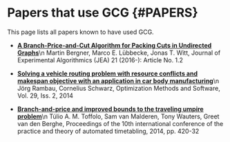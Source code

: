 # Papers that use GCG {#PAPERS}

This page lists all papers known to have used GCG.


- <a href="http://dx.doi.org/10.1145/2851492"><b>A Branch-Price-and-Cut Algorithm for Packing Cuts in Undirected Graphs</b></a>\n
Martin Bergner, Marco E. Lübbecke, Jonas T. Witt, Journal of Experimental Algorithmics (JEA) 21 (2016-): Article No. 1.2

- <a href="http://doi.org/10.1080/10556788.2013.768993"><b>Solving a vehicle routing problem with resource conflicts and makespan objective with an application in car body manufacturing</b></a>\n
Jörg Rambau, Cornelius Schwarz, Optimization Methods and Software, Vol. 29, Iss. 2, 2014

- <a href="http://www.patatconference.org/patat2014/proceedings/2_26.pdf"><b>Branch-and-price and improved bounds to the traveling umpire problem</b></a>\n
Túlio A. M. Toffolo, Sam van Malderen, Tony Wauters, Greet van den Berghe, Proceedings of the 10th international conference of the practice and theory of automated timetabling, 2014, pp. 420-32
